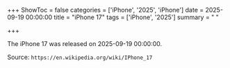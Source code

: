 +++
ShowToc = false
categories = ['iPhone', '2025', 'iPhone']
date = 2025-09-19 00:00:00
title = "iPhone 17"
tags = ['iPhone', '2025']
summary = " "

+++

The iPhone 17 was released on 2025-09-19 00:00:00.

Source: `https://en.wikipedia.org/wiki/IPhone_17`
